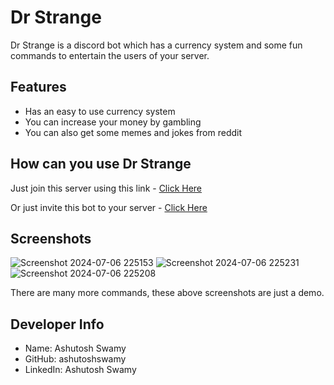 # Dr Strange

Dr Strange is a discord bot which has a currency system and some fun commands to entertain the users of your server.

## Features

- Has an easy to use currency system
- You can increase your money by gambling
- You can also get some memes and jokes from reddit

## How can you use Dr Strange

Just join this server using this link - [Click Here](https://discord.gg/BfaZfrku63)

Or just invite this bot to your server - [Click Here](https://discord.com/oauth2/authorize?client_id=1172521910937075793&permissions=8&integration_type=0&scope=applications.commands+bot)

## Screenshots

![Screenshot 2024-07-06 225153](https://github.com/ashutoshswamy/Dr-Strange/assets/76511506/6fdc5505-344e-438c-9ce1-8c4f63059487)
![Screenshot 2024-07-06 225231](https://github.com/ashutoshswamy/Dr-Strange/assets/76511506/93fcbc62-c438-4c82-9433-d38b8bf84e65)
![Screenshot 2024-07-06 225208](https://github.com/ashutoshswamy/Dr-Strange/assets/76511506/761187db-f36a-4ced-87e7-e98f3b29311a)

There are many more commands, these above screenshots are just a demo.

## Developer Info

- Name: Ashutosh Swamy
- GitHub: ashutoshswamy
- LinkedIn: Ashutosh Swamy
